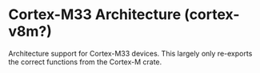 Cortex-M33 Architecture (cortex-v8m?)
======================

Architecture support for Cortex-M33 devices. This largely only re-exports the
correct functions from the Cortex-M crate.
